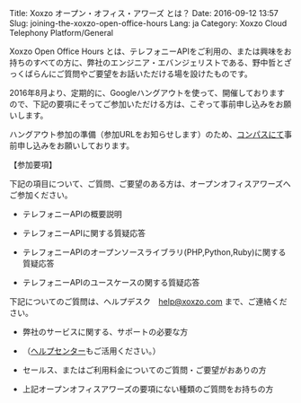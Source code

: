Title: Xoxzo オープン・オフィス・アワーズ とは？
Date: 2016-09-12 13:57
Slug: joining-the-xoxzo-open-office-hours
Lang: ja
Category: Xoxzo Cloud Telephony Platform/General

Xoxzo Open Office Hours とは、テレフォニーAPIをご利用の、または興味をお持ちのすべての方に、弊社のエンジニア・エバンジェリストである、野中哲とざっくばらんにご質問やご要望をお話いただける場を設けたものです。

2016年8月より、定期的に、Googleハングアウトを使って、開催しておりますので、下記の要項にそってご参加いただける方は、こぞって事前申し込みをお願いします。

ハングアウト参加の準備（参加URLをお知らせします）のため、[コンパスにて](https://xoxzo.connpass.com/event/37046/)事前申し込みをお願いしております。

【参加要項】

下記の項目について、ご質問、ご要望のある方は、オープンオフィスアワーズへご参加ください。

* テレフォニーAPIの概要説明

* テレフォニーAPIに関する質疑応答

* テレフォニーAPIのオープンソースライブラリ(PHP,Python,Ruby)に関する質疑応答

* テレフォニーAPIのユースケースの関する質疑応答

下記についてのご質問は、ヘルプデスク　help@xoxzo.com まで、ご連絡ください。

* 弊社のサービスに関する、サポートの必要な方

* （[ヘルプセンター](https://help.xoxzo.com/ja/)もご活用ください。）

* セールス、またはご利用料金についてのご質問・ご要望がおありの方

* 上記オープンオフィスアワーズの要項にない種類のご質問をお持ちの方